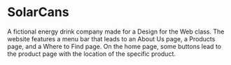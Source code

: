 # SolarCans
A fictional energy drink company made for a Design for the Web class.
The website features a menu bar that leads to an About Us page, a Products page, and a Where to Find page.
On the home page, some buttons lead to the product page with the location of the specific product.

